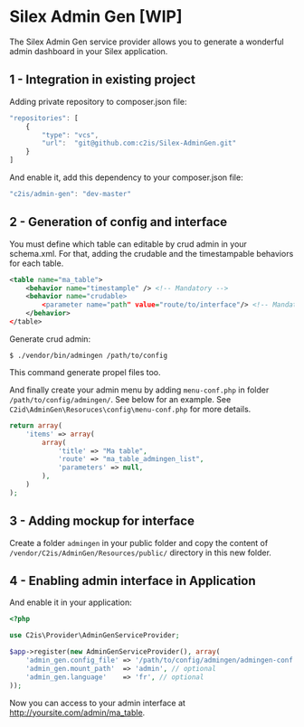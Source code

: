 Silex Admin Gen [WIP]
=====================

The Silex Admin Gen service provider allows you to generate a wonderful admin dashboard in your Silex application.

## 1 - Integration in existing project

Adding private repository to composer.json file:

```js
"repositories": [
    {
        "type": "vcs",
        "url":  "git@github.com:c2is/Silex-AdminGen.git"
    }
]
```

And enable it, add this dependency to your composer.json file:

```js
"c2is/admin-gen": "dev-master"
```

## 2 - Generation of config and interface

You must define which table can editable by crud admin in your schema.xml. For that, adding the crudable and the timestampable behaviors for each table.

```xml
<table name="ma_table">
    <behavior name="timestample" /> <!-- Mandatory -->
    <behavior name="crudable>
        <parameter name="path" value="route/to/interface"/> <!-- Mandatory, the route mustn't contain the admin_gen.mount_path -->
    </behavior>
</table>
```

Generate crud admin:
```shell
$ ./vendor/bin/admingen /path/to/config
```

This command generate propel files too.

And finally create your admin menu by adding `menu-conf.php` in folder `/path/to/config/admingen/`. See below for an example.
See `C2id\AdminGen\Resoruces\config\menu-conf.php` for more details.

```php
return array(
    'items' => array(
        array(
            'title' => "Ma table",
            'route' => "ma_table_admingen_list",
            'parameters' => null,
        ),
    )
);
```

## 3 - Adding mockup for interface

Create a folder `admingen` in your public folder and copy the content of `/vendor/C2is/AdminGen/Resources/public/` directory in this new folder.

## 4 - Enabling admin interface in Application

And enable it in your application:

```php
<?php

use C2is\Provider\AdminGenServiceProvider;

$app->register(new AdminGenServiceProvider(), array(
    'admin_gen.config_file' => '/path/to/config/admingen/admingen-conf.php',
    'admin_gen.mount_path'  => 'admin', // optional
    'admin_gen.language'    => 'fr', // optional
));
```
Now you can access to your admin interface at http://yoursite.com/admin/ma_table.
